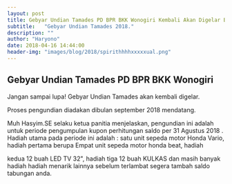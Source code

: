 ```yaml
---
layout: post
title: Gebyar Undian Tamades PD BPR BKK Wonogiri Kembali Akan Digelar Bulan September 2018 Mendatang
subtitle:   "Gebyar Undian Tamades 2018."
description: ""
author: "Haryono"
date: 2018-04-16 14:44:00
header-img: "images/blog/2018/spirithhhhxxxxxual.png"
---
```



## Gebyar Undian Tamades PD BPR BKK Wonogiri

Jangan sampai lupa! Gebyar Undian Tamades akan kembali digelar.

Proses pengundian diadakan dibulan september 2018 mendatang. 

Muh Hasyim.SE selaku ketua panitia menjelaskan, pengundian ini adalah untuk periode pengumpulan kupon perhitungan saldo per 31 Agustus 2018
. 
Hadiah utama pada periode ini adalah : satu unit sepeda motor Honda Vario, hadiah pertama berupa Empat unit sepeda motor honda beat, hadiah 

kedua 12 buah LED TV 32", hadiah tiga 12 buah KULKAS dan masih banyak hadiah hadiah menarik lainnya
sebelum terlambat segera tambah saldo tabungan anda. 
